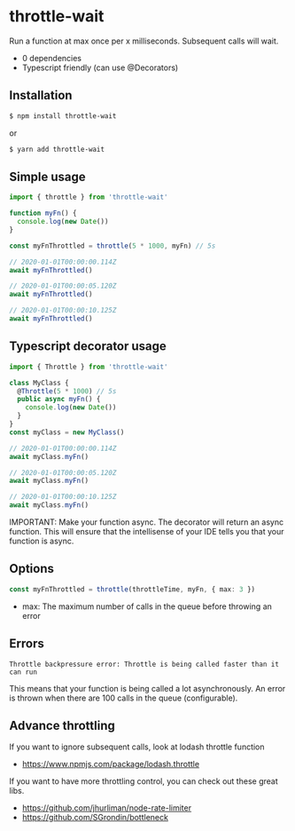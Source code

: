 # throttle-wait

Run a function at max once per x milliseconds. Subsequent calls will wait.

- 0 dependencies
- Typescript friendly (can use @Decorators)

## Installation

```bash
$ npm install throttle-wait
```

or

```bash
$ yarn add throttle-wait
```

## Simple usage

```typescript
import { throttle } from 'throttle-wait'

function myFn() {
  console.log(new Date())
}

const myFnThrottled = throttle(5 * 1000, myFn) // 5s

// 2020-01-01T00:00:00.114Z
await myFnThrottled()

// 2020-01-01T00:00:05.120Z
await myFnThrottled()

// 2020-01-01T00:00:10.125Z
await myFnThrottled()
```

## Typescript decorator usage

```typescript
import { Throttle } from 'throttle-wait'

class MyClass {
  @Throttle(5 * 1000) // 5s
  public async myFn() {
    console.log(new Date())
  }
}
const myClass = new MyClass()

// 2020-01-01T00:00:00.114Z
await myClass.myFn()

// 2020-01-01T00:00:05.120Z
await myClass.myFn()

// 2020-01-01T00:00:10.125Z
await myClass.myFn()
```

IMPORTANT: Make your function async. The decorator will return an async function. This will ensure that the intellisense of your IDE tells you that your function is async.

## Options

```typescript
const myFnThrottled = throttle(throttleTime, myFn, { max: 3 })
```

- max: The maximum number of calls in the queue before throwing an error

## Errors

`Throttle backpressure error: Throttle is being called faster than it can run`

This means that your function is being called a lot asynchronously. An error is thrown when there are 100 calls in the queue (configurable).

## Advance throttling

If you want to ignore subsequent calls, look at lodash throttle function

- https://www.npmjs.com/package/lodash.throttle

If you want to have more throttling control, you can check out these great libs.

- https://github.com/jhurliman/node-rate-limiter
- https://github.com/SGrondin/bottleneck
